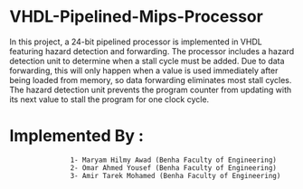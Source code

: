 # VHDL-Pipelined-Mips-Processor
In this project, a 24-bit pipelined processor is implemented in VHDL featuring hazard detection and forwarding.
The processor includes a hazard detection unit to determine when a stall cycle must
be added. Due to data forwarding, this will only happen when a value is used immediately
after being loaded from memory, so data forwarding eliminates most stall cycles. The
hazard detection unit prevents the program counter from updating with its next value
to stall the program for one clock cycle. 
# Implemented By :
                   1- Maryam Hilmy Awad (Benha Faculty of Engineering)
                   2- Omar Ahmed Yousef (Benha Faculty of Engineering)
                   3- Amir Tarek Mohamed (Benha Faculty of Engineering)
